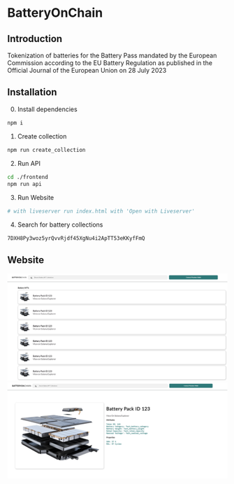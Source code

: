 # BatteryOnChain

## Introduction
Tokenization of batteries for the Battery Pass mandated by the European Commission according to the EU Battery Regulation as published in the Official Journal of the European Union on 28 July 2023

## Installation 
0. Install dependencies  
``` bash
npm i
```

1. Create collection   
``` bash 
npm run create_collection
```

2. Run API  
``` bash
cd ./frontend
npm run api
```

3. Run Website  
``` bash
# with liveserver run index.html with 'Open with Liveserver'
```

4. Search for battery collections 
``` bash
7DXH8Py3woz5yrQvvRjdf45XgNu4i2ApTT53eKKyfFmQ
```

## Website
![index_img](https://github.com/pietromosca1994/batteryNFT/blob/main/docs/img/index_img.jpg)  
![battery_img](https://github.com/pietromosca1994/batteryNFT/blob/main/docs/img/battery_img.jpg)
<!-- ![index_img](./docs/img/index_img.png)  
![battery_img](./docs/img//battery_img.png) -->